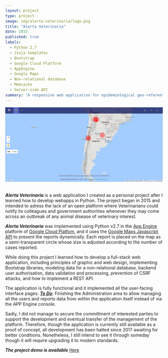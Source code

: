 ```yaml
---
layout: project
type: project
image: img/alerta-veterinaria/logo.png
title: "Alerta Veterinaria"
date: 2015
published: true
labels:
  - Python 2.7
  - Jinja templates
  - Bootstrap
  - Google Cloud Platform
  - AppEngine
  - Google Maps
  - Non-relational database
  - Memcache
  - Server-side API
summary: "A responsive web application for epidemiological geo-referentiation of animal disease outbreaks."
---
```

 
<img class="img-fluid" src="../img/alerta-veterinaria/screen-capture-2017.jpg">


<br>***Alerta Veterinaria*** is a web application I created as a personal project after I learned how to develop webapps in Python. The project began in  2015 and intended to adress the lack of an open platform where Veterinarians could notify its colleagues and government authorities whenever they may come across an outbreak of any animal disease of veterinary interest.

***Alerta Veterinaria*** was implemented using Python v2.7 in the [App Engine](https://cloud.google.com/appengine) platform of [Google Cloud Platfom](https://cloud.google.com), and it uses the [Google Maps Javascript API](https://developers.google.com/maps/documentation/javascript/overview) to present the reports dynamically. Each report is placed on the map as a semi-transparent circle whose size is adjusted according to the number of cases reported.

While doing this project I learned how to develop a full-stack web application, including principles of graphic and web design, implementing Bootstrap libraries, modeling data for a non-relational database, backend user authorisation, data validation and processing, prevention of CSRF attacks, and how to implement a REST API.

The application is fully functional and it implemented all the user-facing interface pages. <ins>___To Do___</ins>: Finishing the Administration area to allow managing all the users and reports data from within the application itself instead of via the APP Engine console.

Sadly, I did not manage to secure the committment of interested parties to support the development and eventual transfer of the management of the platform. Therefore, though the application is currently still available as a proof of concept, all development has been halted since 2017 awaiting for better conditions. Nonetheless, I still intend to see it through someday though it will require upgrading it to modern standards.

***The project demo is available*** <a href="https://alertaveterinaria.cl" class="btn btn-outline-dark" target="_blank">Here</a>
